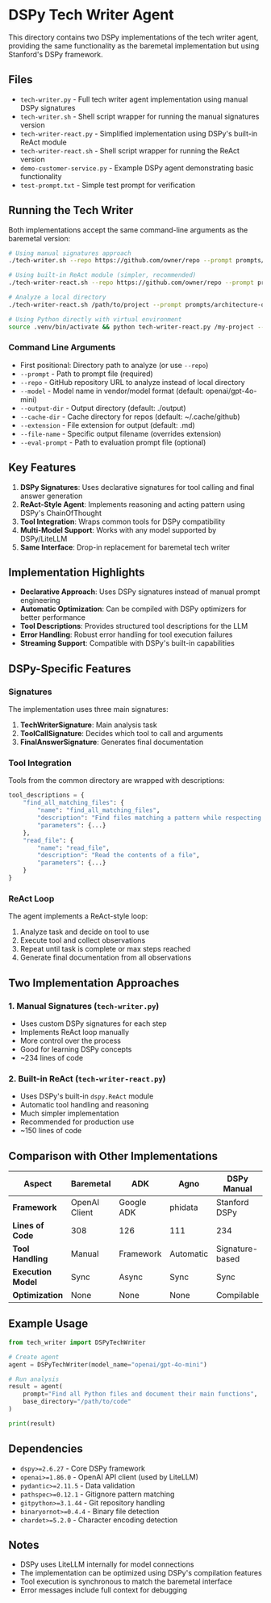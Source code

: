 # DSPy Tech Writer Agent

This directory contains two DSPy implementations of the tech writer agent, providing the same functionality as the baremetal implementation but using Stanford's DSPy framework.

## Files

- `tech-writer.py` - Full tech writer agent implementation using manual DSPy signatures
- `tech-writer.sh` - Shell script wrapper for running the manual signatures version
- `tech-writer-react.py` - Simplified implementation using DSPy's built-in ReAct module
- `tech-writer-react.sh` - Shell script wrapper for running the ReAct version
- `demo-customer-service.py` - Example DSPy agent demonstrating basic functionality
- `test-prompt.txt` - Simple test prompt for verification

## Running the Tech Writer

Both implementations accept the same command-line arguments as the baremetal version:

```bash
# Using manual signatures approach
./tech-writer.sh --repo https://github.com/owner/repo --prompt prompts/api-guide.prompt.txt --model openai/gpt-4o

# Using built-in ReAct module (simpler, recommended)
./tech-writer-react.sh --repo https://github.com/owner/repo --prompt prompts/api-guide.prompt.txt --model openai/gpt-4o

# Analyze a local directory
./tech-writer-react.sh /path/to/project --prompt prompts/architecture-overview.prompt.txt --model google/gemini-2.0-flash

# Using Python directly with virtual environment
source .venv/bin/activate && python tech-writer-react.py /my-project --prompt prompt.txt --model openai/gpt-4o-mini
```

### Command Line Arguments

- First positional: Directory path to analyze (or use `--repo`)
- `--prompt` - Path to prompt file (required)
- `--repo` - GitHub repository URL to analyze instead of local directory
- `--model` - Model name in vendor/model format (default: openai/gpt-4o-mini)
- `--output-dir` - Output directory (default: ./output)
- `--cache-dir` - Cache directory for repos (default: ~/.cache/github)
- `--extension` - File extension for output (default: .md)
- `--file-name` - Specific output filename (overrides extension)
- `--eval-prompt` - Path to evaluation prompt file (optional)

## Key Features

1. **DSPy Signatures**: Uses declarative signatures for tool calling and final answer generation
2. **ReAct-Style Agent**: Implements reasoning and acting pattern using DSPy's ChainOfThought
3. **Tool Integration**: Wraps common tools for DSPy compatibility
4. **Multi-Model Support**: Works with any model supported by DSPy/LiteLLM
5. **Same Interface**: Drop-in replacement for baremetal tech writer

## Implementation Highlights

- **Declarative Approach**: Uses DSPy signatures instead of manual prompt engineering
- **Automatic Optimization**: Can be compiled with DSPy optimizers for better performance
- **Tool Descriptions**: Provides structured tool descriptions for the LLM
- **Error Handling**: Robust error handling for tool execution failures
- **Streaming Support**: Compatible with DSPy's built-in capabilities

## DSPy-Specific Features

### Signatures

The implementation uses three main signatures:

1. **TechWriterSignature**: Main analysis task
2. **ToolCallSignature**: Decides which tool to call and arguments
3. **FinalAnswerSignature**: Generates final documentation

### Tool Integration

Tools from the common directory are wrapped with descriptions:

```python
tool_descriptions = {
    "find_all_matching_files": {
        "name": "find_all_matching_files",
        "description": "Find files matching a pattern while respecting .gitignore",
        "parameters": {...}
    },
    "read_file": {
        "name": "read_file", 
        "description": "Read the contents of a file",
        "parameters": {...}
    }
}
```

### ReAct Loop

The agent implements a ReAct-style loop:

1. Analyze task and decide on tool to use
2. Execute tool and collect observations
3. Repeat until task is complete or max steps reached
4. Generate final documentation from all observations

## Two Implementation Approaches

### 1. Manual Signatures (`tech-writer.py`)
- Uses custom DSPy signatures for each step
- Implements ReAct loop manually
- More control over the process
- Good for learning DSPy concepts
- ~234 lines of code

### 2. Built-in ReAct (`tech-writer-react.py`)
- Uses DSPy's built-in `dspy.ReAct` module
- Automatic tool handling and reasoning
- Much simpler implementation
- Recommended for production use
- ~150 lines of code

## Comparison with Other Implementations

| Aspect | Baremetal | ADK | Agno | DSPy Manual | DSPy ReAct |
|--------|-----------|-----|------|-------------|------------|
| **Framework** | OpenAI Client | Google ADK | phidata | Stanford DSPy | Stanford DSPy |
| **Lines of Code** | 308 | 126 | 111 | 234 | ~150 |
| **Tool Handling** | Manual | Framework | Automatic | Signature-based | Built-in |
| **Execution Model** | Sync | Async | Sync | Sync | Sync |
| **Optimization** | None | None | None | Compilable | Compilable |

## Example Usage

```python
from tech_writer import DSPyTechWriter

# Create agent
agent = DSPyTechWriter(model_name="openai/gpt-4o-mini")

# Run analysis
result = agent(
    prompt="Find all Python files and document their main functions",
    base_directory="/path/to/code"
)

print(result)
```

## Dependencies

- `dspy>=2.6.27` - Core DSPy framework
- `openai>=1.86.0` - OpenAI API client (used by LiteLLM)
- `pydantic>=2.11.5` - Data validation
- `pathspec>=0.12.1` - Gitignore pattern matching
- `gitpython>=3.1.44` - Git repository handling
- `binaryornot>=0.4.4` - Binary file detection
- `chardet>=5.2.0` - Character encoding detection

## Notes

- DSPy uses LiteLLM internally for model connections
- The implementation can be optimized using DSPy's compilation features
- Tool execution is synchronous to match the baremetal interface
- Error messages include full context for debugging
